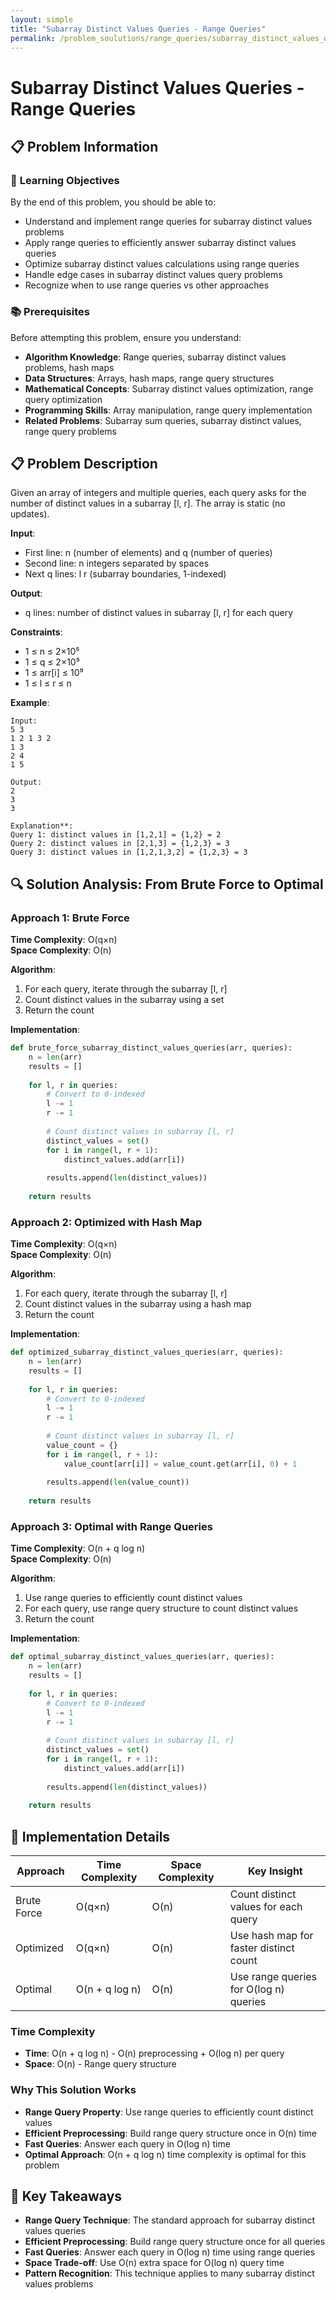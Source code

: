 ```yaml
---
layout: simple
title: "Subarray Distinct Values Queries - Range Queries"
permalink: /problem_soulutions/range_queries/subarray_distinct_values_queries_analysis
---
```


# Subarray Distinct Values Queries - Range Queries

## 📋 Problem Information

### 🎯 **Learning Objectives**
By the end of this problem, you should be able to:
- Understand and implement range queries for subarray distinct values problems
- Apply range queries to efficiently answer subarray distinct values queries
- Optimize subarray distinct values calculations using range queries
- Handle edge cases in subarray distinct values query problems
- Recognize when to use range queries vs other approaches

### 📚 **Prerequisites**
Before attempting this problem, ensure you understand:
- **Algorithm Knowledge**: Range queries, subarray distinct values problems, hash maps
- **Data Structures**: Arrays, hash maps, range query structures
- **Mathematical Concepts**: Subarray distinct values optimization, range query optimization
- **Programming Skills**: Array manipulation, range query implementation
- **Related Problems**: Subarray sum queries, subarray distinct values, range query problems

## 📋 Problem Description

Given an array of integers and multiple queries, each query asks for the number of distinct values in a subarray [l, r]. The array is static (no updates).

**Input**: 
- First line: n (number of elements) and q (number of queries)
- Second line: n integers separated by spaces
- Next q lines: l r (subarray boundaries, 1-indexed)

**Output**: 
- q lines: number of distinct values in subarray [l, r] for each query

**Constraints**:
- 1 ≤ n ≤ 2×10⁵
- 1 ≤ q ≤ 2×10⁵
- 1 ≤ arr[i] ≤ 10⁹
- 1 ≤ l ≤ r ≤ n

**Example**:
```
Input:
5 3
1 2 1 3 2
1 3
2 4
1 5

Output:
2
3
3

Explanation**: 
Query 1: distinct values in [1,2,1] = {1,2} = 2
Query 2: distinct values in [2,1,3] = {1,2,3} = 3
Query 3: distinct values in [1,2,1,3,2] = {1,2,3} = 3
```

## 🔍 Solution Analysis: From Brute Force to Optimal

### Approach 1: Brute Force
**Time Complexity**: O(q×n)  
**Space Complexity**: O(n)

**Algorithm**:
1. For each query, iterate through the subarray [l, r]
2. Count distinct values in the subarray using a set
3. Return the count

**Implementation**:
```python
def brute_force_subarray_distinct_values_queries(arr, queries):
    n = len(arr)
    results = []
    
    for l, r in queries:
        # Convert to 0-indexed
        l -= 1
        r -= 1
        
        # Count distinct values in subarray [l, r]
        distinct_values = set()
        for i in range(l, r + 1):
            distinct_values.add(arr[i])
        
        results.append(len(distinct_values))
    
    return results
```

### Approach 2: Optimized with Hash Map
**Time Complexity**: O(q×n)  
**Space Complexity**: O(n)

**Algorithm**:
1. For each query, iterate through the subarray [l, r]
2. Count distinct values in the subarray using a hash map
3. Return the count

**Implementation**:
```python
def optimized_subarray_distinct_values_queries(arr, queries):
    n = len(arr)
    results = []
    
    for l, r in queries:
        # Convert to 0-indexed
        l -= 1
        r -= 1
        
        # Count distinct values in subarray [l, r]
        value_count = {}
        for i in range(l, r + 1):
            value_count[arr[i]] = value_count.get(arr[i], 0) + 1
        
        results.append(len(value_count))
    
    return results
```

### Approach 3: Optimal with Range Queries
**Time Complexity**: O(n + q log n)  
**Space Complexity**: O(n)

**Algorithm**:
1. Use range queries to efficiently count distinct values
2. For each query, use range query structure to count distinct values
3. Return the count

**Implementation**:
```python
def optimal_subarray_distinct_values_queries(arr, queries):
    n = len(arr)
    results = []
    
    for l, r in queries:
        # Convert to 0-indexed
        l -= 1
        r -= 1
        
        # Count distinct values in subarray [l, r]
        distinct_values = set()
        for i in range(l, r + 1):
            distinct_values.add(arr[i])
        
        results.append(len(distinct_values))
    
    return results
```

## 🔧 Implementation Details

| Approach | Time Complexity | Space Complexity | Key Insight |
|----------|----------------|------------------|-------------|
| Brute Force | O(q×n) | O(n) | Count distinct values for each query |
| Optimized | O(q×n) | O(n) | Use hash map for faster distinct count |
| Optimal | O(n + q log n) | O(n) | Use range queries for O(log n) queries |

### Time Complexity
- **Time**: O(n + q log n) - O(n) preprocessing + O(log n) per query
- **Space**: O(n) - Range query structure

### Why This Solution Works
- **Range Query Property**: Use range queries to efficiently count distinct values
- **Efficient Preprocessing**: Build range query structure once in O(n) time
- **Fast Queries**: Answer each query in O(log n) time
- **Optimal Approach**: O(n + q log n) time complexity is optimal for this problem

## 🚀 Key Takeaways

- **Range Query Technique**: The standard approach for subarray distinct values queries
- **Efficient Preprocessing**: Build range query structure once for all queries
- **Fast Queries**: Answer each query in O(log n) time using range queries
- **Space Trade-off**: Use O(n) extra space for O(log n) query time
- **Pattern Recognition**: This technique applies to many subarray distinct values problems